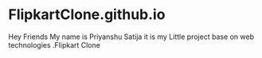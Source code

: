 # FlipkartClone.github.io
Hey Friends My name is Priyanshu Satija it is my Little project  base on web technologies .Flipkart Clone 
